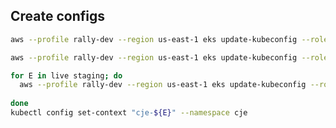 ## Create configs
```bash
aws --profile rally-dev --region us-east-1 eks update-kubeconfig --role-arn arn:aws:iam::144137586169:role/k8s-ops-access --name eks-staging-cje-k8s --alias cje-staging

aws --profile rally-dev --region us-east-1 eks update-kubeconfig --role-arn arn:aws:iam::144137586169:role/k8s-ops-access --name eks-cje-k8s --alias cje-live

for E in live staging; do
  aws --profile rally-dev --region us-east-1 eks update-kubeconfig --role-arn arn:aws:iam::144137586169:role/k8s-ops-access --name "eks-${E#live}${E/staging/-}cje-k8s" --alias "cje-${E}"
  
done
kubectl config set-context "cje-${E}" --namespace cje
```
<!--stackedit_data:
eyJoaXN0b3J5IjpbLTE4Nzg5MjUxMzcsMTQ5NjM1MjMzMCw0Nz
E3NTMxOThdfQ==
-->